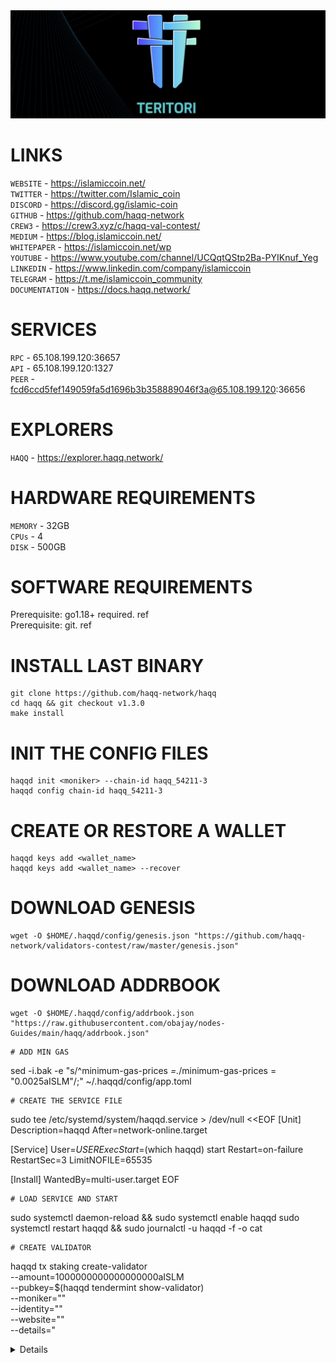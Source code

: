 <img src="https://github.com/romanr95/Guids/blob/main/TERITORI%20LOGO.png" width="1050" alt="" />

# LINKS
```WEBSITE``` - https://islamiccoin.net/ <br>
```TWITTER``` - https://twitter.com/Islamic_coin <br>
```DISCORD``` - https://discord.gg/islamic-coin <br>
```GITHUB``` - https://github.com/haqq-network <br>
```CREW3``` - https://crew3.xyz/c/haqq-val-contest/ <br>
```MEDIUM``` - https://blog.islamiccoin.net/ <br>
```WHITEPAPER``` - https://islamiccoin.net/wp <br>
```YOUTUBE``` - https://www.youtube.com/channel/UCQqtQStp2Ba-PYIKnuf_Yeg <br>
```LINKEDIN``` - https://www.linkedin.com/company/islamiccoin <br>
```TELEGRAM``` - https://t.me/islamiccoin_community <br>
```DOCUMENTATION``` - https://docs.haqq.network/
# SERVICES
```RPC``` - 65.108.199.120:36657 <br>
```API``` - 65.108.199.120:1327 <br>
```PEER``` - fcd6ccd5fef149059fa5d1696b3b358889046f3a@65.108.199.120:36656 
# EXPLORERS
```HAQQ``` - https://explorer.haqq.network/ 
# HARDWARE REQUIREMENTS
```MEMORY``` - 32GB <br>
```CPUs``` - 4 <br>
```DISK``` - 500GB
# SOFTWARE REQUIREMENTS
Prerequisite: go1.18+ required. ref <br>
Prerequisite: git. ref
# INSTALL LAST BINARY
```
git clone https://github.com/haqq-network/haqq
cd haqq && git checkout v1.3.0
make install
```
# INIT THE CONFIG FILES
```
haqqd init <moniker> --chain-id haqq_54211-3
haqqd config chain-id haqq_54211-3
```
# CREATE OR RESTORE A WALLET
```
haqqd keys add <wallet_name>
haqqd keys add <wallet_name> --recover
```
# DOWNLOAD GENESIS
```
wget -O $HOME/.haqqd/config/genesis.json "https://github.com/haqq-network/validators-contest/raw/master/genesis.json"
```
# DOWNLOAD ADDRBOOK
```
wget -O $HOME/.haqqd/config/addrbook.json "https://raw.githubusercontent.com/obajay/nodes-Guides/main/haqq/addrbook.json"
```
```
# ADD MIN GAS
```
sed -i.bak -e "s/^minimum-gas-prices *=.*/minimum-gas-prices = \"0.0025aISLM\"/;" ~/.haqqd/config/app.toml
```
# CREATE THE SERVICE FILE
```
sudo tee /etc/systemd/system/haqqd.service > /dev/null <<EOF
[Unit]
Description=haqqd
After=network-online.target

[Service]
User=$USER
ExecStart=$(which haqqd) start
Restart=on-failure
RestartSec=3
LimitNOFILE=65535

[Install]
WantedBy=multi-user.target
EOF
```
# LOAD SERVICE AND START
```
sudo systemctl daemon-reload && sudo systemctl enable haqqd
sudo systemctl restart haqqd && sudo journalctl -u haqqd -f -o cat
```
# CREATE VALIDATOR
```
haqqd tx staking create-validator \
  --amount=1000000000000000000aISLM \
  --pubkey=$(haqqd tendermint show-validator) \
  --moniker="<moniker>" \
  --identity="<identity>" \
  --website="<website>" \
  --details="<details>" \
  --security-contact="<contact>" \
  --chain-id="haqq_54211-3" \
  --commission-rate="0.05" \
  --commission-max-rate="0.20" \
  --commission-max-change-rate="0.01" \
  --min-self-delegation="1000000" \
  --fees 555aISLM \
  --from=<wallet_name>
```
# STATE-SYNC
```
SNAP_RPC=65.109.28.177:24447 && \
LATEST_HEIGHT=$(curl -s $SNAP_RPC/block | jq -r .result.block.header.height); \
BLOCK_HEIGHT=$((LATEST_HEIGHT - 100)); \
TRUST_HASH=$(curl -s "$SNAP_RPC/block?height=$BLOCK_HEIGHT" | jq -r .result.block_id.hash) && \
echo $LATEST_HEIGHT $BLOCK_HEIGHT $TRUST_HASH
```
```
sudo systemctl stop haqqd && haqqd tendermint unsafe-reset-all --home $HOME/.haqqd --keep-addr-book
```
```
peers="de75081b3d402c2728e627df3590fb7ea229fd0b@65.109.28.177:24446"
sed -i.bak -e  "s/^persistent_peers *=.*/persistent_peers = \"$peers\"/" $HOME/.haqqd/config/config.toml
```
```
sed -i.bak -E "s|^(enable[[:space:]]+=[[:space:]]+).*$|\1true| ; \
s|^(rpc_servers[[:space:]]+=[[:space:]]+).*$|\1\"$SNAP_RPC,$SNAP_RPC\"| ; \
s|^(trust_height[[:space:]]+=[[:space:]]+).*$|\1$BLOCK_HEIGHT| ; \
s|^(trust_hash[[:space:]]+=[[:space:]]+).*$|\1\"$TRUST_HASH\"| ; \
s|^(seeds[[:space:]]+=[[:space:]]+).*$|\1\"\"|" $HOME/.haqqd/config/config.toml
```
```
sudo systemctl restart haqqd && journalctl -fu haqqd -o cat
```
